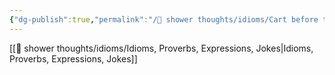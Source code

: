```yaml
---
{"dg-publish":true,"permalink":"/🚿 shower thoughts/idioms/Cart before the Horse/"}
---
```


[[🚿 shower thoughts/idioms/Idioms, Proverbs, Expressions, Jokes\|Idioms, Proverbs, Expressions, Jokes]]